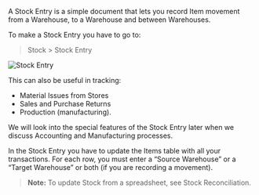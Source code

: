 A Stock Entry is a simple document that lets you record Item movement from a
Warehouse, to a Warehouse and between Warehouses.

To make a Stock Entry you have to go to:

> Stock > Stock Entry

![Stock Entry](files/stock-entry.png)

This can also be useful in tracking:

  * Material Issues from Stores
  * Sales and Purchase Returns
  * Production (manufacturing).

We will look into the special features of the Stock Entry later when we
discuss Accounting and Manufacturing processes.

In the Stock Entry you have to update the Items table with all your
transactions. For each row, you must enter a “Source Warehouse” or a “Target
Warehouse” or both (if you are recording a movement).

> **Note:** To update Stock from a spreadsheet, see Stock Reconciliation.


